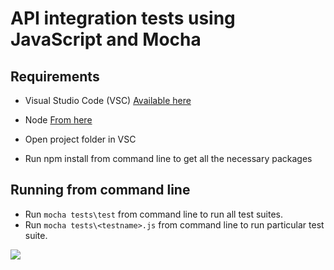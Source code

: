 API integration tests using JavaScript and Mocha
=================================================

Requirements
------------

- Visual Studio Code (VSC) [Available here](https://code.visualstudio.com/Download)
- Node [From here](https://nodejs.org/en/)

- Open project folder in VSC
- Run npm install from command line to get all the necessary packages

Running from command line
--------------------------

- Run ```mocha tests\test``` from command line to run all test suites.
- Run ```mocha tests\<testname>.js``` from command line to run particular test suite.

![](https://raw.githubusercontent.com/LiudasJan/api-tests-template/master/images/mocha-test.gif "")
